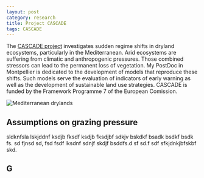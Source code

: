 ```yaml
---
layout: post
category: research
title: Project CASCADE
tags: CASCADE
---
```


The [CASCADE project](http://www.cascade-project.eu/) investigates sudden regime shifts in dryland ecosystems, particularly in the Mediterranean. Arid ecosystems are suffering from climatic and anthropogenic pressures. Those combined stressors can lead to the permanent loss of vegetation. My PostDoc in Montpellier is dedicated to the development of models that reproduce these shifts. Such models serve the evaluation of indicators of early warning as well as the development of sustainable land use strategies. 
CASCADE is funded by the Framework Programme 7 of the European Comission. 

![Mediterranean drylands](img/2013-11-cyprus-600.jpg)


## Assumptions on grazing pressure

sldknfsla lskjddnf ksdjb fksdf ksdjb fksdjbf sdkjv bskdkf bsadk bsdkf bsdk fs. sd fjnsd sd, fsd fsdf lksdnf sdnjf skdjf bsddfs.d sf sd.f sdf sfkjdnkjbfskbf skd.

## G